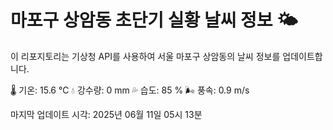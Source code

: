 
# 마포구 상암동 초단기 실황 날씨 정보 🌤️

이 리포지토리는 기상청 API를 사용하여 서울 마포구 상암동의 날씨 정보를 업데이트합니다. 

🌡️ 기온: 15.6 ℃
💧 강수량: 0 mm
💦 습도: 85 %
🌬️ 풍속: 0.9 m/s

마지막 업데이트 시각: 2025년 06월 11일 05시 13분    

